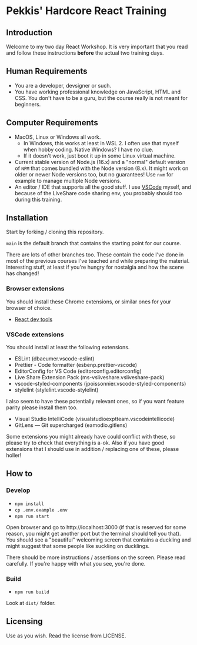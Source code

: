 # Pekkis' Hardcore React Training

## Introduction

Welcome to my two day React Workshop. It is very important
that you read and follow these instructions **before** the actual two training
days.

## Human Requirements

- You are a developer, devsigner or such.
- You have working professional knowledge on JavaScript, HTML and CSS.
  You don't have to be a guru, but the course really is not meant for
  beginners.

## Computer Requirements

- MacOS, Linux or Windows all work.
  - In Windows, this works at least in WSL 2. I often use that myself when hobby coding.
    Native Windows? I have no clue.
  - If it doesn't work, just boot it up in some Linux virtual machine.
- Current stable version of Node.js (16.x) and a "normal" default version of `NPM` that comes bundled with the Node version (8.x). It might work on older
  or newer Node versions too, but no guarantees! Use `nvm` for example to manage multiple Node versions.
- An editor / IDE that supports all the good stuff. I use [VSCode](https://code.visualstudio.com/) myself, and because of the LiveShare code sharing env, you probably should too during this training.

## Installation

Start by forking / cloning this repository.

`main` is the default branch that contains the starting point for
our course.

There are lots of other branches too. These contain the code I've done
in most of the previous courses I've teached and while preparing the material. Interesting stuff, at least if you're
hungry for nostalgia and how the scene has changed!

### Browser extensions

You should install these Chrome extensions, or similar ones for your browser of choice.

- [React dev tools](https://chrome.google.com/webstore/detail/react-developer-tools/fmkadmapgofadopljbjfkapdkoienihi)

### VSCode extensions

You should install at least the following extensions.

- ESLint (dbaeumer.vscode-eslint)
- Prettier - Code formatter (esbenp.prettier-vscode)
- EditorConfig for VS Code (editorconfig.editorconfig)
- Live Share Extension Pack (ms-vsliveshare.vsliveshare-pack)
- vscode-styled-components (jpoissonnier.vscode-styled-components)
- stylelint (stylelint.vscode-stylelint)

I also seem to have these potentially relevant ones, so if you want feature
parity please install them too.

- Visual Studio IntelliCode (visualstudioexptteam.vscodeintellicode)
- GitLens — Git supercharged (eamodio.gitlens)

Some extensions you might already have could conflict with these, so please
try to check that everything is a-ok. Also if you have good extensions that
I should use in addition / replacing one of these, please holler!

## How to

### Develop

- `npm install`
- `cp .env.example .env`
- `npm run start`

Open browser and go to http://localhost:3000 (if that is reserved for some reason, you might get another port but the terminal should tell you that).
You should see a "beautiful" welcoming screen that contains a duckling and might suggest that some people like suckling on ducklings.

There should be more instructions / assertions on the screen. Please read carefully. If you're happy with what you see, you're done.

### Build

- `npm run build`

Look at `dist/` folder.

## Licensing

Use as you wish. Read the license from LICENSE.
